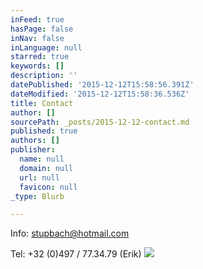 ```yaml
---
inFeed: true
hasPage: false
inNav: false
inLanguage: null
starred: true
keywords: []
description: ''
datePublished: '2015-12-12T15:58:56.391Z'
dateModified: '2015-12-12T15:58:36.536Z'
title: Contact
author: []
sourcePath: _posts/2015-12-12-contact.md
published: true
authors: []
publisher:
  name: null
  domain: null
  url: null
  favicon: null
_type: Blurb

---
```

Info: stupbach@hotmail.com

Tel: +32 (0)497 / 77.34.79 (Erik)
![](https://the-grid-user-content.s3-us-west-2.amazonaws.com/d426c009-c970-4be2-99db-7ca1440ae3e3.jpg)